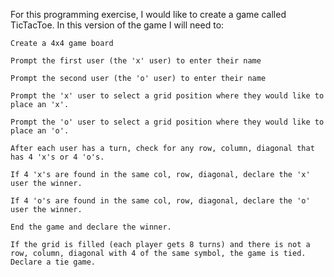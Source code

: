 For this programming exercise, I would like to create a game called TicTacToe. In this version of the game I will need to:

	Create a 4x4 game board
	
	Prompt the first user (the 'x' user) to enter their name
  
	Prompt the second user (the 'o' user) to enter their name
	
	Prompt the 'x' user to select a grid position where they would like to place an 'x'.
  
	Prompt the 'o' user to select a grid position where they would like to place an 'o'.
	
	After each user has a turn, check for any row, column, diagonal that has 4 'x's or 4 'o's.
	
	If 4 'x's are found in the same col, row, diagonal, declare the 'x' user the winner.
	
	If 4 'o's are found in the same col, row, diagonal, declare the 'o' user the winner.
	
	End the game and declare the winner.
	
	If the grid is filled (each player gets 8 turns) and there is not a row, column, diagonal with 4 of the same symbol, the game is tied. Declare a tie game.
